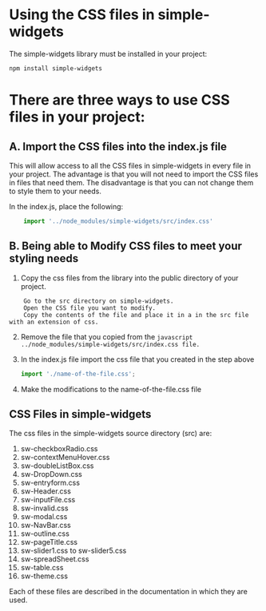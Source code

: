 # Using the CSS files in simple-widgets

The simple-widgets library must be installed in your project:

```
npm install simple-widgets
```

# There are three ways to use CSS files in your project:

## A. Import the CSS files into the index.js file

This will allow access to all the CSS files in simple-widgets in every file in your project.
The advantage is that you will not need to import the CSS files in files that need them.
The disadvantage is that you can not change them to style them to your needs.

In the index.js, place the following:
```js
    import '../node_modules/simple-widgets/src/index.css'
```

## B. Being able to Modify CSS files to meet your styling needs

1.  Copy the css files from the library into the public directory of your project.  
```
    Go to the src directory on simple-widgets.
    Open the CSS file you want to modify.
    Copy the contents of the file and place it in a in the src file with an extension of css.
```

2.  Remove the file that you copied from the 
        ```javascript
        ../node_modules/simple-widgets/src/index.css file.
        ```

3.  In the index.js file import the css file that you created in the step above
    ```javascript
    import './name-of-the-file.css';
    ```

4.  Make the modifications to the name-of-the-file.css file


## CSS Files in simple-widgets

The css files in the simple-widgets source directory (src) are:

1. sw-checkboxRadio.css
2. sw-contextMenuHover.css
3. sw-doubleListBox.css
4. sw-DropDown.css
5. sw-entryform.css
6. sw-Header.css
7. sw-inputFile.css
8. sw-invalid.css
9. sw-modal.css
10. sw-NavBar.css
11. sw-outline.css
12. sw-pageTitle.css
13. sw-slider1.css to sw-slider5.css
14. sw-spreadSheet.css
15. sw-table.css
16. sw-theme.css

Each of these files are described in the documentation in which they are used.
